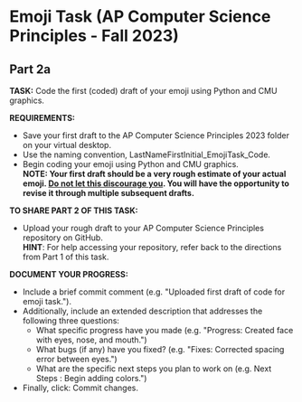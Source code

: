 # Emoji Task (AP Computer Science Principles - Fall 2023)
## Part 2a

**TASK:** Code the first (coded) draft of your emoji using Python and CMU graphics.

**REQUIREMENTS:**

* Save your first draft to the AP Computer Science Principles 2023 folder on your virtual desktop.
* Use the naming convention, LastNameFirstInitial_EmojiTask_Code.
* Begin coding your emoji using Python and CMU graphics.
  <BR> **NOTE: Your first draft should be a very rough estimate of your actual emoji.  <ins>Do not let this discourage you</ins>.  You will have the opportunity to revise it through multiple subsequent drafts.**


**TO SHARE PART 2 OF THIS TASK:**
* Upload your rough draft to your AP Computer Science Principles repository on GitHub.
  <BR> **HINT**: For help accessing your repository, refer back to the directions from Part 1 of this task.

**DOCUMENT YOUR PROGRESS:**
* Include a brief commit comment (e.g. "Uploaded first draft of code for emoji task.").
* Additionally, include an extended description that addresses the following three questions:
  * What specific progress have you made (e.g. "Progress: Created face with eyes, nose, and mouth.")
  * What bugs (if any) have you fixed? (e.g. "Fixes: Corrected spacing error between eyes.")
  * What are the specific next steps you plan to work on (e.g. Next Steps : Begin adding colors.")
* Finally, click: Commit changes.
